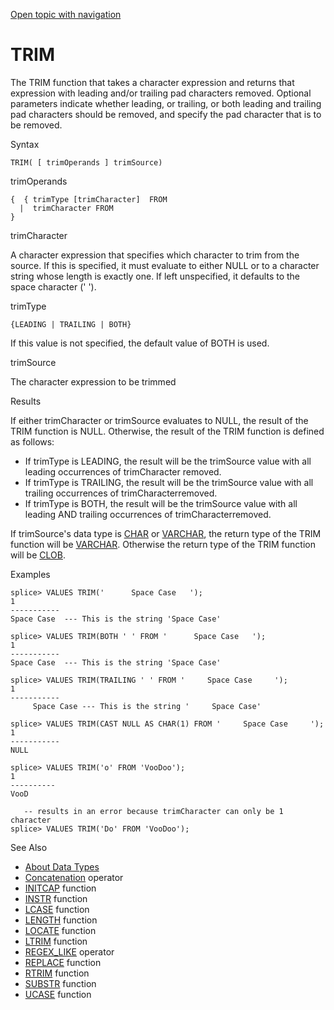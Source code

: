 [Open topic with navigation](../../../index.html#Shared/SQLReference/BuiltInFcns/Trim.html)

<a href="" id="BuiltInFcns.Trim"></a>[]()TRIM
=============================================

The <span class="CodeFont">TRIM</span> function that takes a character expression and returns that expression with leading and/or trailing pad characters removed. Optional parameters indicate whether leading, or trailing, or both leading and trailing pad characters should be removed, and specify the pad character that is to be removed.

Syntax

``` FcnSyntax
TRIM( [ trimOperands ] trimSource)
```

trimOperands

``` FcnSyntax
{  { trimType [trimCharacter]  FROM
  |  trimCharacter FROM
}
```

trimCharacter

A character expression that specifies which character to trim from the source. If this is specified, it must evaluate to either <span class="CodeFont">NULL</span> or to a character string whose length is exactly one. If left unspecified, it defaults to the space character (<span class="CodeFont">' '</span>).

trimType

``` FcnSyntax
{LEADING | TRAILING | BOTH}
```

If this value is not specified, the default value of <span class="CodeFont">BOTH</span> is used.

trimSource

The character expression to be trimmed

Results

If either <span class="ItalicFont">trimCharacter</span> or <span class="ItalicFont">trimSource</span> evaluates to <span class="CodeFont">NULL</span>, the result of the <span class="CodeFont">TRIM</span> function is <span class="CodeFont">NULL</span>. Otherwise, the result of the <span class="CodeFont">TRIM</span> function is defined as follows:

-   If <span class="ItalicFont">trimType</span> is <span class="CodeFont">LEADING</span>, the result will be the <span class="ItalicFont">trimSource</span> value with all leading occurrences of <span class="ItalicFont">trimCharacter</span> removed.
-   If <span class="ItalicFont">trimType</span> is <span class="CodeFont">TRAILING</span>, the result will be the <span class="ItalicFont">trimSource</span> value with all trailing occurrences of <span class="ItalicFont">trimCharacter</span>removed.
-   If <span class="ItalicFont">trimType</span> is <span class="CodeFont">BOTH</span>, the result will be the <span class="ItalicFont">trimSource</span> value with all leading AND trailing occurrences of <span class="ItalicFont">trimCharacter</span>removed.

If <span class="ItalicFont">trimSource</span>'s data type is [<span class="CodeFont">CHAR</span>](../DataTypes/Char.html) or [<span class="CodeFont">VARCHAR</span>](../DataTypes/Varchar.html), the return type of the <span class="CodeFont">TRIM</span> function will be [<span class="CodeFont">VARCHAR</span>](../DataTypes/Varchar.html). Otherwise the return type of the <span class="CodeFont">TRIM</span> function will be [<span class="CodeFont">CLOB</span>](../DataTypes/Clob.html).

Examples

``` Example
splice> VALUES TRIM('      Space Case   ');
1
-----------
Space Case  --- This is the string 'Space Case'

splice> VALUES TRIM(BOTH ' ' FROM '      Space Case   ');
1
-----------
Space Case  --- This is the string 'Space Case'

splice> VALUES TRIM(TRAILING ' ' FROM '     Space Case     ');
1
-----------
     Space Case --- This is the string '     Space Case'

splice> VALUES TRIM(CAST NULL AS CHAR(1) FROM '     Space Case     ');
1
-----------
NULL

splice> VALUES TRIM('o' FROM 'VooDoo');
1
----------
VooD

   -- results in an error because trimCharacter can only be 1 character
splice> VALUES TRIM('Do' FROM 'VooDoo');
```

See Also

-   [About Data Types](../DataTypes/Intro.NumericTypes.html)
-   [Concatenation](Concatenation.html) operator
-   [<span class="CodeFont">INITCAP</span>](InitCap.html) function
-   [<span class="CodeFont">INSTR</span>](Instr.html) function
-   [<span class="CodeFont">LCASE</span>](LCase.html) function
-   [<span class="CodeFont">LENGTH</span>](Length.html) function
-   [<span class="CodeFont">LOCATE</span>](Locate.html) function
-   [<span class="CodeFont">LTRIM</span>](LTrim.html) function
-   <span class="CodeFont">[REGEX\_LIKE](RegexpLike.html)</span> operator
-   [<span class="CodeFont">REPLACE</span>](Replace.html) function
-   [<span class="CodeFont">RTRIM</span>](RTrim.html) function
-   [<span class="CodeFont">SUBSTR</span>](Substr.html) function
-   [<span class="CodeFont">UCASE</span>](UCase.html) function

 


